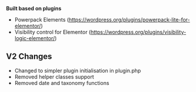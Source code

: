 **Built based on plugins** 
- Powerpack Elements (https://wordpress.org/plugins/powerpack-lite-for-elementor/) 
- Visibility control for Elementor (https://wordpress.org/plugins/visibility-logic-elementor/)

## V2 Changes
- Changed to simpler plugin initialisation in plugin.php
- Removed helper classes support
- Removed date and taxonomy functions
